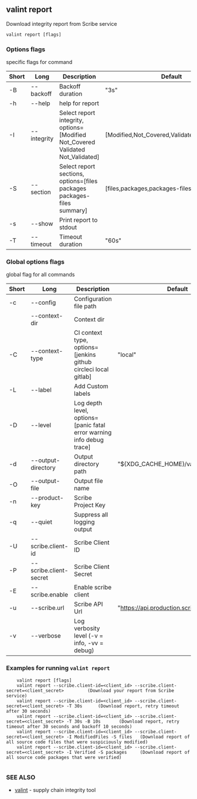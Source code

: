 ## valint report

Download integrity report from Scribe service

```
valint report [flags]
```

### Options flags 
specific flags for command


| Short | Long | Description | Default |
| --- | --- | --- | --- |
| -B | --backoff | Backoff duration | "3s" |
| -h | --help | help for report | |
| -I | --integrity | Select report integrity, options=[Modified Not_Covered Validated Not_Validated] | [Modified,Not_Covered,Validated,Not_Validated] |
| -S | --section | Select report sections, options=[files packages packages-files summary] | [files,packages,packages-files,summary] |
| -s | --show | Print report to stdout | |
| -T | --timeout | Timeout duration | "60s" |


### Global options flags
global flag for all commands


| Short | Long | Description | Default |
| --- | --- | --- | --- |
| -c | --config | Configuration file path | |
| | --context-dir | Context dir | |
| -C | --context-type | CI context type, options=[jenkins github circleci local gitlab] | "local" |
| -L | --label | Add Custom labels | |
| -D | --level | Log depth level, options=[panic fatal error warning info debug trace] | |
| -d | --output-directory | Output directory path | "${XDG_CACHE_HOME}/valint" |
| -O | --output-file | Output file name | |
| -n | --product-key | Scribe Project Key | |
| -q | --quiet | Suppress all logging output | |
| -U | --scribe.client-id | Scribe Client ID | |
| -P | --scribe.client-secret | Scribe Client Secret | |
| -E | --scribe.enable | Enable scribe client | |
| -u | --scribe.url | Scribe API Url | "https://api.production.scribesecurity.com" |
| -v | --verbose | Log verbosity level (-v = info, -vv = debug) | |


### Examples for running `valint report`

```
	valint report [flags]
	valint report --scribe.client-id=<client_id> --scribe.client-secret=<client_secret>			(Download your report from Scribe service)
	valint report --scribe.client-id=<client_id> --scribe.client-secret=<client_secret> -T 30s		(Download report, retry timeout after 30 seconds)
	valint report --scribe.client-id=<client_id> --scribe.client-secret=<client_secret> -T 30s -B 10s		(Download report, retry timeout after 30 seconds and backoff 10 seconds)
	valint report --scribe.client-id=<client_id> --scribe.client-secret=<client_secret> -I ModifiedFiles -S files 	(Download report of all source code files that were suspiciously modified)
	valint report --scribe.client-id=<client_id> --scribe.client-secret=<client_secret> -I Verified -S packages 	(Download report of all source code packages that were verified)
	
```

### SEE ALSO

* [valint](valint.md)	 - supply chain integrity tool


